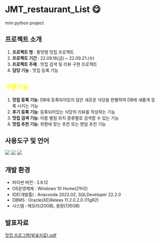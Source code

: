 # JMT_restaurant_List 😋
mini python project


## 프로젝트 소개
1. **프로젝트 명** : 좋맛탱 맛집 프로젝트
2. **프로젝트 기간** : 22.09.16(금) ~ 22.09.21.(수)
3. **프로젝트 주제** : 맛집 검색 및 리뷰 구현 프로젝트
4. **담당 기능** : 맛집 등록 기능


## <span style='color:yellow'>구현기능</span>

1. **맛집 등록 기능**: DB에 등록되어있지 않은 새로운 식당을 판별하여 DB에 새롭게 등록 시키는 기능
2. **후기 등록 기능**: 등록되어있는 식당의 리뷰를 작성하는 기능
3. **맛집 검색 기능**: 이름 별점 위치 종류별로 검색할 수 있는 기능
4. **맛집 추천 기능**: 취향에 맞는 추천 또는 랜덤 추천 기능<br>

## 사용도구 및 언어
<div aline=center>
<img src="http://img.shields.io/badge/PyCharm-000000?style=round&logo=PyCharm&logoColor=white" />
 <img src="http://img.shields.io/badge/Python-3776AB?style=round&logo=Python&logoColor=white" />
 <img src="http://img.shields.io/badge/Oracle-3776AB?style=round&logo=Oracle&logoColor=white" />
 
 
  </div>

## 개발 환경
- 파이썬 버전 : 3.9.12
- OS운영체제 : Windows 10 Home(21H2)
- IDE(개발툴) : Anaconda 2022.02, SQLDeveloper 22.2.0
- DBMS : Oracle(XE)Releas 11.2.0.2.0 (11gR2)
- 시스템 : 메모리(20GB), 용량(135GB)


## 발표자료

[맛집 프로그램(발표자료).pdf](https://github.com/xhdixhfl/JMT_restaurant_List/files/10544457/default.pdf)

